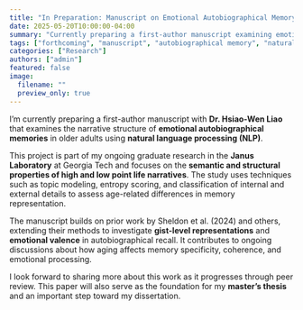 ```yaml
---
title: "In Preparation: Manuscript on Emotional Autobiographical Memory and NLP"
date: 2025-05-20T10:00:00-04:00
summary: "Currently preparing a first-author manuscript examining emotional memory narratives in older adults using natural language processing techniques."
tags: ["forthcoming", "manuscript", "autobiographical memory", "natural language processing", "aging"]
categories: ["Research"]
authors: ["admin"]
featured: false
image:
  filename: ""
  preview_only: true
---
```


I’m currently preparing a first-author manuscript with **Dr. Hsiao-Wen Liao** that examines the narrative structure of **emotional autobiographical memories** in older adults using **natural language processing (NLP)**.

This project is part of my ongoing graduate research in the **Janus Laboratory** at Georgia Tech and focuses on the **semantic and structural properties of high and low point life narratives**. The study uses techniques such as topic modeling, entropy scoring, and classification of internal and external details to assess age-related differences in memory representation.

The manuscript builds on prior work by Sheldon et al. (2024) and others, extending their methods to investigate **gist-level representations** and **emotional valence** in autobiographical recall. It contributes to ongoing discussions about how aging affects memory specificity, coherence, and emotional processing.

I look forward to sharing more about this work as it progresses through peer review. This paper will also serve as the foundation for my **master’s thesis** and an important step toward my dissertation.